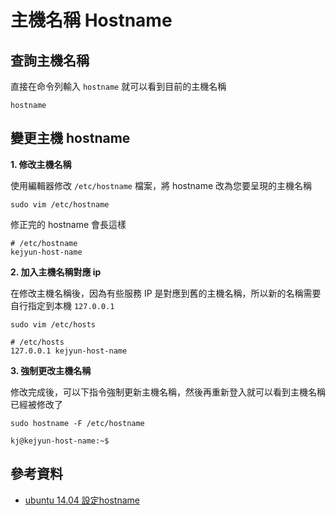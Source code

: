 # 主機名稱 Hostname

## 查詢主機名稱

直接在命令列輸入 `hostname` 就可以看到目前的主機名稱

```shell
hostname
```

## 變更主機 hostname

**1. 修改主機名稱**

使用編輯器修改 `/etc/hostname` 檔案，將 hostname 改為您要呈現的主機名稱

```shell
sudo vim /etc/hostname
```

修正完的 hostname 會長這樣

```shell
# /etc/hostname
kejyun-host-name
```

**2. 加入主機名稱對應 ip**

在修改主機名稱後，因為有些服務 IP 是對應到舊的主機名稱，所以新的名稱需要自行指定到本機 `127.0.0.1`

```shell
sudo vim /etc/hosts
```

```shell
# /etc/hosts
127.0.0.1 kejyun-host-name
```

**3. 強制更改主機名稱**

修改完成後，可以下指令強制更新主機名稱，然後再重新登入就可以看到主機名稱已經被修改了

```shell
sudo hostname -F /etc/hostname
```

```shell
kj@kejyun-host-name:~$
```


## 參考資料
* [ubuntu 14.04 設定hostname](http://computer.jges.mlc.edu.tw/index.php/ubuntu/112-ubuntu-14-04-%E8%A8%AD%E5%AE%9Ahostname)
